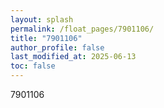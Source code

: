 ```yaml
---
layout: splash
permalink: /float_pages/7901106/
title: "7901106"
author_profile: false
last_modified_at: 2025-06-13
toc: false
---
```

 
7901106
